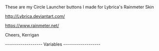 These are my Circle Launcher buttons I made for Lybrica's Rainmeter Skin

http://Lybrica.deviantart.com/

https://www.rainmeter.net/

Cheers,
Kerrigan

------------------- Variables -------------------